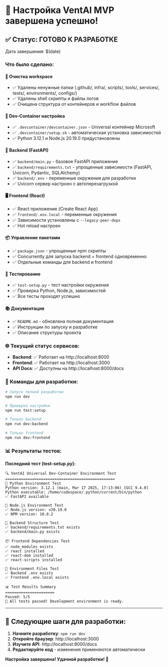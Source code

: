 # 🎉 Настройка VentAI MVP завершена успешно!

## ✅ Статус: ГОТОВО К РАЗРАБОТКЕ

Дата завершения: $(date)

### Что было сделано:

#### 🧹 Очистка workspace
- ✅ Удалены ненужные папки (.github/, infra/, scripts/, tools/, services/, tests/, environments/, configs/)
- ✅ Удалены shell скрипты и файлы логов
- ✅ Очищена структура от контейнеров и workflow файлов

#### 🐳 Dev-Container настройка
- ✅ `.devcontainer/devcontainer.json` - Universal контейнер Microsoft
- ✅ `.devcontainer/setup.sh` - автоматическая установка зависимостей
- ✅ Python 3.12.1 и Node.js 20.19.0 предустановлены

#### 🔧 Backend (FastAPI)
- ✅ `backend/main.py` - базовое FastAPI приложение
- ✅ `backend/requirements.txt` - упрощенные зависимости (FastAPI, Uvicorn, Pydantic, SQLAlchemy)
- ✅ `backend/.env` - переменные окружения для разработки
- ✅ Uvicorn сервер настроен с автоперезагрузкой

#### 🖥️ Frontend (React)
- ✅ React приложение (Create React App)
- ✅ `frontend/.env.local` - переменные окружения
- ✅ Зависимости установлены с `--legacy-peer-deps`
- ✅ Hot reload настроен

#### 📦 Управление пакетами
- ✅ `package.json` - упрощенные npm скрипты
- ✅ Concurrently для запуска backend + frontend одновременно
- ✅ Отдельные команды для backend и frontend

#### 🧪 Тестирование
- ✅ `test-setup.py` - тест настройки окружения
- ✅ Проверка Python, Node.js, зависимостей
- ✅ Все тесты проходят успешно

#### 📚 Документация
- ✅ `README.md` - обновлена полная документация
- ✅ Инструкции по запуску и разработке
- ✅ Описание структуры проекта

### 🌐 Текущий статус сервисов:

- **Backend**: ✅ Работает на http://localhost:8000
- **Frontend**: ✅ Работает на http://localhost:3000
- **API Docs**: ✅ Доступны на http://localhost:8000/docs

### 🚀 Команды для разработки:

```bash
# Запуск полной разработки
npm run dev

# Проверка настройки
npm run test:setup

# Только backend
npm run dev:backend

# Только frontend  
npm run dev:frontend
```

### 📊 Результаты тестов:

**Последний тест (test-setup.py):**
```
🔍 VentAI Universal Dev-Container Environment Test
=================================================
🐍 Python Environment Test
Python version: 3.12.1 (main, Mar 17 2025, 17:13:06) [GCC 9.4.0]
Python executable: /home/codespace/.python/current/bin/python
✅ FastAPI available

📱 Node.js Environment Test
✅ Node.js version: v20.19.0
✅ NPM version: 10.8.2

🔧 Backend Structure Test
✅ backend/requirements.txt exists
✅ backend/main.py exists

📦 Frontend Dependencies Test
✅ node_modules exists
✅ react installed
✅ react-dom installed
✅ react-scripts installed

📄 Environment Files Test
✅ Backend .env exists
✅ Frontend .env.local exists

📊 Test Results Summary
======================
Passed: 5/5
🎉 All tests passed! Development environment is ready.
```

---

## 🎯 Следующие шаги для разработки:

1. **Начните разработку**: `npm run dev`
2. **Откройте браузер**: http://localhost:3000
3. **Изучите API**: http://localhost:8000/docs
4. **Редактируйте код** - изменения применяются автоматически

**Настройка завершена! Удачной разработки! 🚀**
